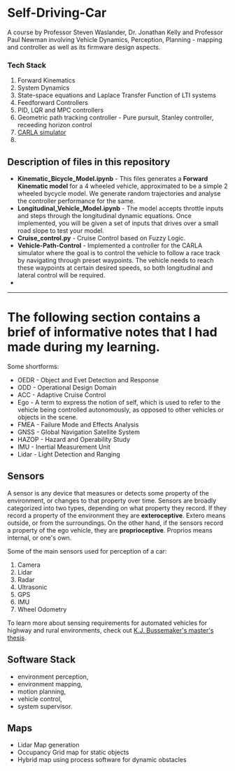 # Self-Driving-Car

A course by Professor Steven Waslander, Dr. Jonathan Kelly and Professor Paul Newman involving Vehicle Dynamics, Perception, Planning - mapping and controller as well as its firmware design aspects.  

### Tech Stack

 1. Forward Kinematics
 2. System Dynamics
 3. State-space equations and Laplace Transfer Function of LTI systems
 4. Feedforward Controllers
 5. PID, LQR and MPC controllers
 6. Geometric path tracking controller - Pure pursuit, Stanley controller, receeding horizon control
 7. [CARLA simulator](https://d3c33hcgiwev3.cloudfront.net/2tyroyDyEem9HA6xGGaRfg_daf207a020f211e990ff73ab14e458cc_CARLA--An-Open-Urban-Driving-Simulator.pdf?Expires=1617753600&Signature=LV43aNf3VjLhLmBcFZCgFSrgdGJVT2lUsvEVGr5ZVXfnHIqLnbR~GX2QomzchUJkEepQmFxKDhki6mDsFHqmhrhzxQL5TW3VBZ8~x12Bsc9P8yUAzjH6lfX5jFZm7i4aUO2jozftdfsJ33bZ92g9uxuoyNS6MuDcEoWa3CTeCm4_&Key-Pair-Id=APKAJLTNE6QMUY6HBC5A)
 8.  

## Description of files in this repository

 * __Kinematic_Bicycle_Model.ipynb__ - This files generates a **Forward Kinematic model** for a 4 wheeled vehicle, approximated to be a simple 2 wheeled bycycle model. We generate random trajectories and analyse the controller performance for the same. 
 * __Longitudinal_Vehicle_Model.ipynb__ - The model accepts throttle inputs and steps through the longitudinal dynamic equations. Once implemented, you will be given a set of inputs that drives over a small road slope to test your model.
 * __Cruise_control.py__ - Cruise Control based on Fuzzy Logic.
 * __Vehicle-Path-Control__ - Implemented a controller for the CARLA simulator where the goal is to control the vehicle to follow a race track by navigating through preset waypoints. The vehicle needs to reach these waypoints at certain desired speeds, so both longitudinal and lateral control will be required.
 * 

---

# The following section contains a brief of informative notes that I had made during my learning. 

Some shortforms:
  * OEDR - Object and Evet Detection and Response
  * ODD - Operational Design Domain
  * ACC - Adaptive Cruise Control
  * Ego - A term to express the notion of self, which is used to refer to the vehicle being controlled autonomously, as opposed to other vehicles or objects in the scene.
  * FMEA - Failure Mode and Effects Analysis
  * GNSS - Global Navigation Satellite System
  * HAZOP - Hazard and Operability Study
  * IMU - Inertial Measurement Unit
  * Lidar - Light Detection and Ranging

## Sensors 

A sensor is any device that measures or detects some property of the environment, or changes to that property over time. Sensors are broadly categorized into two types, depending 
on what property they record. If they record a property of the environment they are **exteroceptive**. Extero means outside, or from the surroundings. On the other hand, if the 
sensors record a property of the ego vehicle, they are **proprioceptive**. Proprios means internal, or one's own.

Some of the main sensors used for perception of a car:
 1. Camera
 2. Lidar
 3. Radar
 4. Ultrasonic
 5. GPS
 6. IMU
 7. Wheel Odometry

To learn more about sensing requirements for automated vehicles for highway and rural environments, check out [K.J. Bussemaker's master's thesis](https://repository.tudelft.nl/islandora/object/uuid:2ae44ea2-e5e9-455c-8481-8284f8494e4e).

## Software Stack 

  * environment perception, 
  * environment mapping, 
  * motion planning, 
  * vehicle control, 
  * system supervisor.

## Maps

 * Lidar Map generation
 * Occupancy Grid map for static objects
 * Hybrid map using process software for dynamic obstacles
